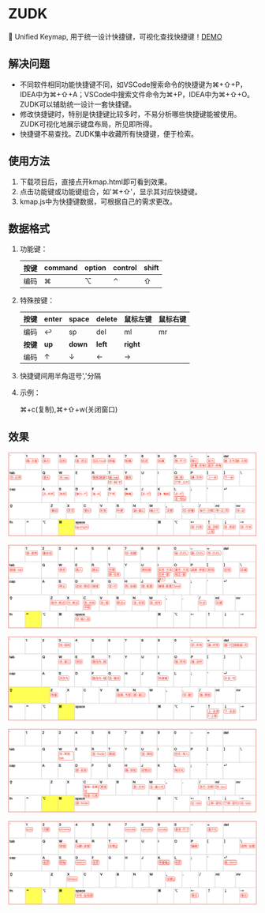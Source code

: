# ZUDK

🖖 Unified Keymap, 用于统一设计快捷键，可视化查找快捷键！[DEMO](https://sands321.github.io/ZUDK/kmap.html)



## 解决问题

- 不同软件相同功能快捷键不同，如VSCode搜索命令的快捷键为⌘+⇧+P，IDEA中为⌘+⇧+A；VSCode中搜索文件命令为⌘+P，IDEA中为⌘+⇧+O。ZUDK可以辅助统一设计一套快捷键。
- 修改快捷键时，特别是快捷键比较多时，不易分析哪些快捷键能被使用。ZUDK可视化地展示键盘布局，所见即所得。
- 快捷键不易查找。ZUDK集中收藏所有快捷键，便于检索。



## 使用方法

1. 下载项目后，直接点开kmap.html即可看到效果。
2. 点击功能键或功能键组合，如'⌘+⇧'，显示其对应快捷键。
3. kmap.js中为快捷键数据，可根据自己的需求更改。



## 数据格式

1. 功能键：

   | 按键 | command | option | control | shift |
   | ---- | ------- | ------ | ------- | ----- |
   | 编码 | ⌘       | ⌥      | ⌃       | ⇧     |

2. 特殊按键：

   | 按键     | enter  | space    | delete   | 鼠标左键  | 鼠标右键 |
   | -------- | ------ | -------- | -------- | --------- | -------- |
   | 编码     | ↩      | sp       | del      | ml        | mr       |
   | **按键** | **up** | **down** | **left** | **right** |          |
   | 编码     | ↑      | ↓        | ←        | →         |          |

3. 快捷键间用半角逗号','分隔

4. 示例：

   ⌘+c(复制),⌘+⇧+w(关闭窗口)



## 效果

![image](https://github.com/sands321/ZUDK/blob/master/screenshots/img1.png)

![image](https://github.com/sands321/ZUDK/blob/master/screenshots/img2.png)

![image](https://github.com/sands321/ZUDK/blob/master/screenshots/img3.png)

![image](https://github.com/sands321/ZUDK/blob/master/screenshots/img4.png)

![image](https://github.com/sands321/ZUDK/blob/master/screenshots/img5.png)

